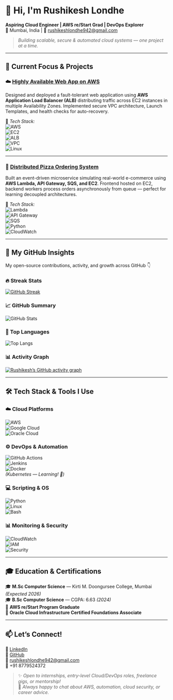 # 👋 Hi, I'm Rushikesh Londhe  
**Aspiring Cloud Engineer | AWS re/Start Grad | DevOps Explorer**  
📍 Mumbai, India | 📩 rushikeshlondhe942@gmail.com

> *Building scalable, secure & automated cloud systems — one project at a time.*

---

## 🚀 Current Focus & Projects

### ☁️ [Highly Available Web App on AWS](https://github.com/YOUR_GITHUB_USERNAME/aws-ha-webapp)  
Designed and deployed a fault-tolerant web application using **AWS Application Load Balancer (ALB)** distributing traffic across EC2 instances in multiple Availability Zones. Implemented secure VPC architecture, Launch Templates, and health checks for auto-recovery.

🔧 *Tech Stack:*  
![AWS](https://img.shields.io/badge/AWS-FF9900?style=for-the-badge&logo=amazonaws&logoColor=white)  
![EC2](https://img.shields.io/badge/EC2-FF9900?style=for-the-badge&logo=amazonec2&logoColor=white)  
![ALB](https://img.shields.io/badge/Application_Load_Balancer-FF9900?style=for-the-badge&logo=amazonaws&logoColor=white)  
![VPC](https://img.shields.io/badge/VPC-FF9900?style=for-the-badge&logo=amazonaws&logoColor=white)  
![Linux](https://img.shields.io/badge/Linux-FCC624?style=for-the-badge&logo=linux&logoColor=black)

---

### 🍕 [Distributed Pizza Ordering System](https://github.com/YOUR_GITHUB_USERNAME/pizza-ordering-aws)  
Built an event-driven microservice simulating real-world e-commerce using **AWS Lambda, API Gateway, SQS, and EC2**. Frontend hosted on EC2, backend workers process orders asynchronously from queue — perfect for learning decoupled architectures.

🔧 *Tech Stack:*  
![Lambda](https://img.shields.io/badge/Lambda-FF9900?style=for-the-badge&logo=awslambda&logoColor=white)  
![API Gateway](https://img.shields.io/badge/API_Gateway-FF9900?style=for-the-badge&logo=amazonapigateway&logoColor=white)  
![SQS](https://img.shields.io/badge/SQS-FF9900?style=for-the-badge&logo=amazonsqs&logoColor=white)  
![Python](https://img.shields.io/badge/Python-3776AB?style=for-the-badge&logo=python&logoColor=white)  
![CloudWatch](https://img.shields.io/badge/CloudWatch-FF9900?style=for-the-badge&logo=amazoncloudwatch&logoColor=white)

---

## 🧠 My GitHub Insights  
My open-source contributions, activity, and growth across GitHub 👇

<div align="left">

### 🔥 Streak Stats
[![GitHub Streak](https://streak-stats.demolab.com?user=YOUR_GITHUB_USERNAME&theme=tokyonight&hide_border=true&border_radius=8)](https://git.io/streak-stats)

### 📈 GitHub Summary
![GitHub Stats](https://github-readme-stats.vercel.app/api?username=Rushikeshgithu&show_icons=true&theme=tokyonight&hide_border=true&border_radius=8&include_all_commits=true&cache_seconds=21600)

### 🧩 Top Languages
![Top Langs](https://github-readme-stats.vercel.app/api/top-langs/?username=Rushikeshgithu&layout=compact&theme=tokyonight&hide_border=true&border_radius=8&cache_seconds=21600)

### 📊 Activity Graph
[![Rushikesh’s GitHub activity graph](https://github-readme-activity-graph.vercel.app/graph?username=Rushikeshgithu&theme=tokyo-night&hide_border=true&area=true&radius=8)](https://github.com/Rushikeshgithu)

</div>

---

## 🛠️ Tech Stack & Tools I Use

### ☁️ Cloud Platforms  
![AWS](https://img.shields.io/badge/AWS-FF9900?style=for-the-badge&logo=amazonaws&logoColor=white)  
![Google Cloud](https://img.shields.io/badge/Google_Cloud-4285F4?style=for-the-badge&logo=googlecloud&logoColor=white)  
![Oracle Cloud](https://img.shields.io/badge/Oracle-FF0000?style=for-the-badge&logo=oracle&logoColor=white)

### ⚙️ DevOps & Automation  
![GitHub Actions](https://img.shields.io/badge/GitHub_Actions-2088FF?style=for-the-badge&logo=githubactions&logoColor=white)  
![Jenkins](https://img.shields.io/badge/Jenkins-D24939?style=for-the-badge&logo=jenkins&logoColor=white)  
![Docker](https://img.shields.io/badge/Docker-2496ED?style=for-the-badge&logo=docker&logoColor=white)  
*(Kubernetes — Learning! 🐣)*

### 💻 Scripting & OS  
![Python](https://img.shields.io/badge/Python-3776AB?style=for-the-badge&logo=python&logoColor=white)  
![Linux](https://img.shields.io/badge/Linux-FCC624?style=for-the-badge&logo=linux&logoColor=black)  
![Bash](https://img.shields.io/badge/Bash-4EAA25?style=for-the-badge&logo=gnu-bash&logoColor=white)

### 📊 Monitoring & Security  
![CloudWatch](https://img.shields.io/badge/CloudWatch-FF9900?style=for-the-badge&logo=amazoncloudwatch&logoColor=white)  
![IAM](https://img.shields.io/badge/IAM-FF9900?style=for-the-badge&logo=amazonaws&logoColor=white)  
![Security](https://img.shields.io/badge/Security-Important-red?style=for-the-badge)

---

## 🎓 Education & Certifications

🎓 **M.Sc Computer Science** — Kirti M. Doongursee College, Mumbai *(Expected 2026)*  
🎓 **B.Sc Computer Science** — CGPA: 6.63 *(2024)*  
🏅 **AWS re/Start Program Graduate**  
🏅 **Oracle Cloud Infrastructure Certified Foundations Associate**

---

## 📫 Let’s Connect!

🔗 [LinkedIn](https://linkedin.com/in/YOUR_LINKEDIN_PROFILE)  
🐙 [GitHub](https://github.com/YOUR_GITHUB_USERNAME)  
📧 rushikeshlondhe942@gmail.com  
📱 +91 8779524372

> ✨ *Open to internships, entry-level Cloud/DevOps roles, freelance gigs, or mentorship!*  
> 💬 *Always happy to chat about AWS, automation, cloud security, or career advice.*

